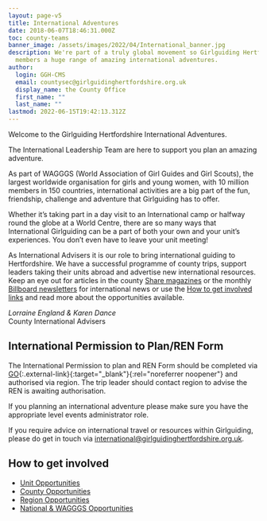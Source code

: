 ```yaml
---
layout: page-v5
title: International Adventures
date: 2018-06-07T18:46:31.000Z
toc: county-teams
banner_image: /assets/images/2022/04/International_banner.jpg
description: We're part of a truly global movement so Girlguiding Hertfordshire can offer
  members a huge range of amazing international adventures.
author:
  login: GGH-CMS
  email: countysec@girlguidinghertfordshire.org.uk
  display_name: the County Office
  first_name: ""
  last_name: ""
lastmod: 2022-06-15T19:42:13.312Z
---
```

Welcome to the Girlguiding Hertfordshire International Adventures. 

The International Leadership Team are here to support you plan an amazing adventure.

As part of WAGGGS (World Association of Girl Guides and Girl Scouts), the largest worldwide organisation for girls and young women, with 10 million members in 150 countries, international activities are a big part of the fun, friendship, challenge and adventure that Girlguiding has to offer.

Whether it’s taking part in a day visit to an International camp or halfway round the globe at a World Centre, there are so many ways that International Girlguiding can be a part of both your own and your unit’s experiences. You don’t even have to leave your unit meeting!

As International Advisers it is our role to bring international guiding to Hertfordshire. We have a successful programme of county trips, support leaders taking their units abroad and advertise new international resources. Keep an eye out for articles in the county [Share magazines](/get-involved/share/) or the monthly [Billboard newsletters](/news/billboard/) for international news or use the [How to get involved links](#how-to-get-involved) and read more about the opportunities available.

*Lorraine England & Karen Dance*  
County International Advisers

## International Permission to Plan/REN Form

The International Permission to plan and REN Form should be completed via [GO](https://go.girlguiding.org.uk/SignIn){:.external-link}{:target="_blank"}{:rel="noreferrer noopener"} and authorised via region. The trip leader should contact region to advise the REN is awaiting authorisation.

If you planning an international adventure please make sure you have the appropriate level events administrator role. 

If you require advice on international travel or resources within Girlguiding, please do get in touch via <international@girlguidinghertfordshire.org.uk>.

## How to get involved

- [Unit Opportunities](/international-adventures/international-unit-opportunities/)
- [County Opportunities](/international-adventures/international-county/)
- [Region Opportunities](/international-adventures/international-region-opportunities/)
- [National &amp; WAGGGS Opportunities](/international-adventures/international-national-wagggs-opportunities/)

